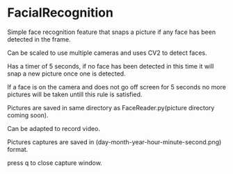# FacialRecognition

Simple face recognition feature that snaps a picture if any face has been detected in the frame.

Can be scaled to use multiple cameras and uses CV2 to detect faces.

Has a timer of 5 seconds, if no face has been detected in this time it will snap a new picture once one is detected.

If a face is on the camera and does not go off screen for 5 seconds no more pictures will be taken untill this rule is satisfied.

Pictures are saved in same directory as FaceReader.py(picture directory coming soon).

Can be adapted to record video.

Pictures captures are saved in (day-month-year-hour-minute-second.png) format.

press q to close capture window.
